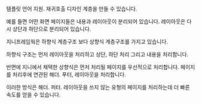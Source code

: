템플릿 언어 지원. 재귀호출 디자인 계층을 만들 수 있습니다.

예를 들면 어떤 화면 페이지들은 내용과 레이아웃이 분리되어 있습니다.
레이아웃은 다시 상단과 하단으로 분리되어 있습니다.

지니프레임웍은 하향식 계층구조 보다 상향식 계층구조를 가지고 있습니다.

하향식 구조는 먼저 레이아웃을 처리하고 상단, 하단 처리 그리고 내용을 처리함니다.

반면에 지니에서 채택한 상향식은 먼저 처리될 페이지를 우선적으로 처리합니다. 페이지를 처리후에 연관된 해더. 푸터, 레이아웃을 처리합니다.

이러한 방식은 해더. 퍼터. 레이아웃을 쓰지 않는 유형의 페이지를 처리하는데 더 빠른 속도를 얻을 수 있습니다.